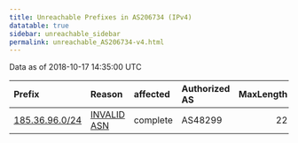 ```yaml
---
title: Unreachable Prefixes in AS206734 (IPv4)
datatable: true
sidebar: unreachable_sidebar
permalink: unreachable_AS206734-v4.html
---
```


Data as of 2018-10-17 14:35:00 UTC


<div class="datatable-begin"></div>

| Prefix                                                 | Reason                                                                                                 | affected   | Authorized AS   |   MaxLength | Anchor                                         |   unreachable /24s |
|:-------------------------------------------------------|:-------------------------------------------------------------------------------------------------------|:-----------|:----------------|------------:|:-----------------------------------------------|-------------------:|
| [185.36.96.0/24](https://stat.ripe.net/185.36.96.0/24) | [INVALID ASN](https://rpki-validator.ripe.net/announcement-preview?asn=AS206734&prefix=185.36.96.0/24) | complete   | AS48299         |          22 | [RIPE](unreachable_RIPE_NCC_RPKI_Root-v4.html) |                  1 |

<div class="datatable-end"></div>